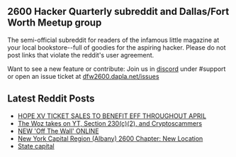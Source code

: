 ## 2600 Hacker Quarterly subreddit and Dallas/Fort Worth Meetup group
The semi-official subreddit for readers of the infamous little magazine at your local bookstore--full of goodies for the aspiring hacker. Please do not post links that violate the reddit's user agreement.

Want to see a new feature or contribute: 
Join us in [discord](https://dfw2600.dapla.net/chat) under #support or open an issue ticket at [dfw2600.dapla.net/issues](https://dfw2600.dapla.net/issues)

## Latest Reddit Posts
<!-- BLOG-POST-LIST:START -->
- [HOPE XV TICKET SALES TO BENEFIT EFF THROUGHOUT APRIL](https://2600.com/content/hope-xv-ticket-sales-benefit-eff-throughout-april)
- [The Woz takes on YT, Section 230(c)(2), and Cryptoscammers](https://www.reddit.com/r/2600/comments/1bs6n8n/the_woz_takes_on_yt_section_230c2_and/)
- [NEW 'Off The Wall' ONLINE](https://2600.com/wall/26-03-2024)
- [New York Capital Region (Albany) 2600 Chapter: New Location](https://www.reddit.com/r/2600/comments/1bohne9/new_york_capital_region_albany_2600_chapter_new/)
- [State capital](https://www.reddit.com/r/2600/comments/1bjld8j/state_capital/)
<!-- BLOG-POST-LIST:END -->
